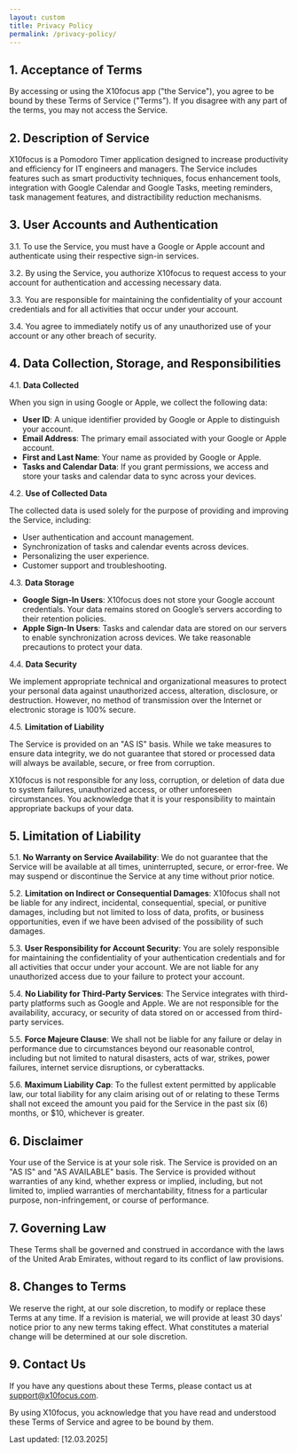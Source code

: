 ```yaml
---
layout: custom
title: Privacy Policy
permalink: /privacy-policy/
---
```


## 1. Acceptance of Terms

By accessing or using the X10focus app ("the Service"), you agree to be bound by these Terms of Service ("Terms"). If you disagree with any part of the terms, you may not access the Service.

## 2. Description of Service

X10focus is a Pomodoro Timer application designed to increase productivity and efficiency for IT engineers and managers. The Service includes features such as smart productivity techniques, focus enhancement tools, integration with Google Calendar and Google Tasks, meeting reminders, task management features, and distractibility reduction mechanisms.

## 3. User Accounts and Authentication

3.1. To use the Service, you must have a Google or Apple account and authenticate using their respective sign-in services.

3.2. By using the Service, you authorize X10focus to request access to your account for authentication and accessing necessary data.

3.3. You are responsible for maintaining the confidentiality of your account credentials and for all activities that occur under your account.

3.4. You agree to immediately notify us of any unauthorized use of your account or any other breach of security.

## 4. Data Collection, Storage, and Responsibilities

4.1. **Data Collected**

When you sign in using Google or Apple, we collect the following data:

- **User ID**: A unique identifier provided by Google or Apple to distinguish your account.
- **Email Address**: The primary email associated with your Google or Apple account.
- **First and Last Name**: Your name as provided by Google or Apple.
- **Tasks and Calendar Data**: If you grant permissions, we access and store your tasks and calendar data to sync across your devices.

4.2. **Use of Collected Data**

The collected data is used solely for the purpose of providing and improving the Service, including:
- User authentication and account management.
- Synchronization of tasks and calendar events across devices.
- Personalizing the user experience.
- Customer support and troubleshooting.

4.3. **Data Storage**

- **Google Sign-In Users**: X10focus does not store your Google account credentials. Your data remains stored on Google’s servers according to their retention policies.
- **Apple Sign-In Users**: Tasks and calendar data are stored on our servers to enable synchronization across devices. We take reasonable precautions to protect your data.

4.4. **Data Security**

We implement appropriate technical and organizational measures to protect your personal data against unauthorized access, alteration, disclosure, or destruction. However, no method of transmission over the Internet or electronic storage is 100% secure.

4.5. **Limitation of Liability**

The Service is provided on an "AS IS" basis. While we take measures to ensure data integrity, we do not guarantee that stored or processed data will always be available, secure, or free from corruption.

X10focus is not responsible for any loss, corruption, or deletion of data due to system failures, unauthorized access, or other unforeseen circumstances. You acknowledge that it is your responsibility to maintain appropriate backups of your data.

## 5. Limitation of Liability

5.1. **No Warranty on Service Availability**: We do not guarantee that the Service will be available at all times, uninterrupted, secure, or error-free. We may suspend or discontinue the Service at any time without prior notice.

5.2. **Limitation on Indirect or Consequential Damages**: X10focus shall not be liable for any indirect, incidental, consequential, special, or punitive damages, including but not limited to loss of data, profits, or business opportunities, even if we have been advised of the possibility of such damages.

5.3. **User Responsibility for Account Security**: You are solely responsible for maintaining the confidentiality of your authentication credentials and for all activities that occur under your account. We are not liable for any unauthorized access due to your failure to protect your account.

5.4. **No Liability for Third-Party Services**: The Service integrates with third-party platforms such as Google and Apple. We are not responsible for the availability, accuracy, or security of data stored on or accessed from third-party services.

5.5. **Force Majeure Clause**: We shall not be liable for any failure or delay in performance due to circumstances beyond our reasonable control, including but not limited to natural disasters, acts of war, strikes, power failures, internet service disruptions, or cyberattacks.

5.6. **Maximum Liability Cap**: To the fullest extent permitted by applicable law, our total liability for any claim arising out of or relating to these Terms shall not exceed the amount you paid for the Service in the past six (6) months, or $10, whichever is greater.

## 6. Disclaimer

Your use of the Service is at your sole risk. The Service is provided on an "AS IS" and "AS AVAILABLE" basis. The Service is provided without warranties of any kind, whether express or implied, including, but not limited to, implied warranties of merchantability, fitness for a particular purpose, non-infringement, or course of performance.

## 7. Governing Law

These Terms shall be governed and construed in accordance with the laws of the United Arab Emirates, without regard to its conflict of law provisions.

## 8. Changes to Terms

We reserve the right, at our sole discretion, to modify or replace these Terms at any time. If a revision is material, we will provide at least 30 days' notice prior to any new terms taking effect. What constitutes a material change will be determined at our sole discretion.

## 9. Contact Us

If you have any questions about these Terms, please contact us at support@x10focus.com.

By using X10focus, you acknowledge that you have read and understood these Terms of Service and agree to be bound by them.

Last updated: [12.03.2025]

